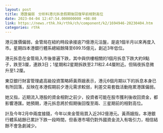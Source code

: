 ```yaml
---
layout: post
title: 港匯偏弱　分析料港元拆息假期後回復早前相對高位
date: 2023-04-04 12:47:54.000000000 +08:00
link: https://news.rthk.hk/rthk/ch/component/k2/1694946-20230404.htm
categories: rthk
---
```


港元匯價偏弱，金管局在紐約時段承接逾71億港元沽盤，是逾1個半月以來再度入市。星期四本港銀行體系總結餘降至699.15億元，創近3年低位。

港元拆息在金管局入市後普遍下跌，其中與供樓相關的1個月拆息下跌大約9點子，跌至3厘，連跌3日；1星期和2星期拆跌至2.11和2.44厘附近。但隔夜拆息微升至1.2厘。

東亞銀行財富管理處高級投資策略師黃燕娥表示，港元6個月期以下的拆息本身已有所回落，反映在本港假期前夕港元需求較弱，利差交易套戥活動拖累港匯偏弱。

她又指，近期流入港股的資金相對之前少，投資者可能在股市獲利後收回資金，都影響港匯。她預期，港元拆息將於假期後回復至兩、三星期前的相對高位。

計及今年2月中兩度接錢，今年以來金管局買入近262億港元。黃燕娥指，本港銀行體系結餘已累計下跌一段時間，但香港市場仍對外國資金流入有吸引力，相信結餘不會急劇減少。
